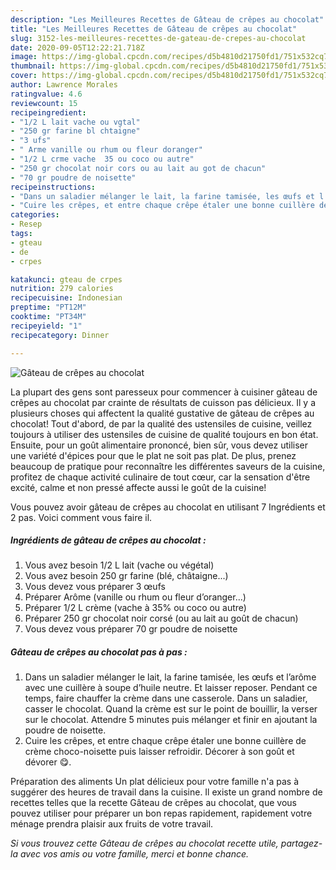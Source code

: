 ```yaml
---
description: "Les Meilleures Recettes de Gâteau de crêpes au chocolat"
title: "Les Meilleures Recettes de Gâteau de crêpes au chocolat"
slug: 3152-les-meilleures-recettes-de-gateau-de-crepes-au-chocolat
date: 2020-09-05T12:22:21.718Z
image: https://img-global.cpcdn.com/recipes/d5b4810d21750fd1/751x532cq70/gateau-de-crepes-au-chocolat-photo-principale-de-la-recette.jpg
thumbnail: https://img-global.cpcdn.com/recipes/d5b4810d21750fd1/751x532cq70/gateau-de-crepes-au-chocolat-photo-principale-de-la-recette.jpg
cover: https://img-global.cpcdn.com/recipes/d5b4810d21750fd1/751x532cq70/gateau-de-crepes-au-chocolat-photo-principale-de-la-recette.jpg
author: Lawrence Morales
ratingvalue: 4.6
reviewcount: 15
recipeingredient:
- "1/2 L lait vache ou vgtal"
- "250 gr farine bl chtaigne"
- "3 ufs"
- " Arme vanille ou rhum ou fleur doranger"
- "1/2 L crme vache  35 ou coco ou autre"
- "250 gr chocolat noir cors ou au lait au got de chacun"
- "70 gr poudre de noisette"
recipeinstructions:
- "Dans un saladier mélanger le lait, la farine tamisée, les œufs et l’arôme avec une cuillère à soupe d’huile neutre. Et laisser reposer. Pendant ce temps, faire chauffer la crème dans une casserole. Dans un saladier, casser le chocolat. Quand la crème est sur le point de bouillir, la verser sur le chocolat. Attendre 5 minutes puis mélanger et finir en ajoutant la poudre de noisette."
- "Cuire les crêpes, et entre chaque crêpe étaler une bonne cuillère de crème choco-noisette puis laisser refroidir. Décorer à son goût et dévorer 😋."
categories:
- Resep
tags:
- gteau
- de
- crpes

katakunci: gteau de crpes 
nutrition: 279 calories
recipecuisine: Indonesian
preptime: "PT12M"
cooktime: "PT34M"
recipeyield: "1"
recipecategory: Dinner

---
```



![Gâteau de crêpes au chocolat](https://img-global.cpcdn.com/recipes/d5b4810d21750fd1/751x532cq70/gateau-de-crepes-au-chocolat-photo-principale-de-la-recette.jpg)

La plupart des gens sont paresseux pour commencer à cuisiner gâteau de crêpes au chocolat par crainte de résultats de cuisson pas délicieux. Il y a plusieurs choses qui affectent la qualité gustative de gâteau de crêpes au chocolat! Tout d'abord, de par la qualité des ustensiles de cuisine, veillez toujours à utiliser des ustensiles de cuisine de qualité toujours en bon état. Ensuite, pour un goût alimentaire prononcé, bien sûr, vous devez utiliser une variété d'épices pour que le plat ne soit pas plat. De plus, prenez beaucoup de pratique pour reconnaître les différentes saveurs de la cuisine, profitez de chaque activité culinaire de tout cœur, car la sensation d'être excité, calme et non pressé affecte aussi le goût de la cuisine!

<!--inarticleads1-->

Vous pouvez avoir gâteau de crêpes au chocolat en utilisant 7 Ingrédients et 2 pas. Voici comment vous faire il.

##### Ingrédients de gâteau de crêpes au chocolat :

1. Vous avez besoin 1/2 L lait (vache ou végétal)
1. Vous avez besoin 250 gr farine (blé, châtaigne...)
1. Vous devez vous préparer 3 œufs
1. Préparer  Arôme (vanille ou rhum ou fleur d’oranger...)
1. Préparer 1/2 L crème (vache à 35% ou coco ou autre)
1. Préparer 250 gr chocolat noir corsé (ou au lait au goût de chacun)
1. Vous devez vous préparer 70 gr poudre de noisette




<!--inarticleads2-->

##### Gâteau de crêpes au chocolat pas à pas :

1. Dans un saladier mélanger le lait, la farine tamisée, les œufs et l’arôme avec une cuillère à soupe d’huile neutre. Et laisser reposer. Pendant ce temps, faire chauffer la crème dans une casserole. Dans un saladier, casser le chocolat. Quand la crème est sur le point de bouillir, la verser sur le chocolat. Attendre 5 minutes puis mélanger et finir en ajoutant la poudre de noisette.
1. Cuire les crêpes, et entre chaque crêpe étaler une bonne cuillère de crème choco-noisette puis laisser refroidir. Décorer à son goût et dévorer 😋.




<!--inarticleads1-->

<p>
Préparation des aliments Un plat délicieux pour votre famille n'a pas à suggérer des heures de travail dans la cuisine. Il existe un grand nombre de recettes telles que la recette Gâteau de crêpes au chocolat, que vous pouvez utiliser pour préparer un bon repas rapidement, rapidement votre ménage prendra plaisir aux fruits de votre travail.
</p>

<p>
<i>Si vous trouvez cette Gâteau de crêpes au chocolat recette utile, partagez-la avec vos amis ou votre famille, merci et bonne chance.</i>
</p>
